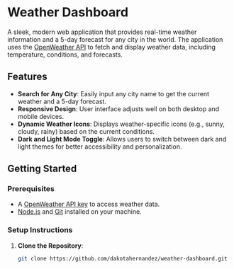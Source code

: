 # Weather Dashboard

A sleek, modern web application that provides real-time weather information and a 5-day forecast for any city in the world. The application uses the [OpenWeather API](https://openweathermap.org/) to fetch and display weather data, including temperature, conditions, and forecasts.

## Features
- **Search for Any City**: Easily input any city name to get the current weather and a 5-day forecast.
- **Responsive Design**: User interface adjusts well on both desktop and mobile devices.
- **Dynamic Weather Icons**: Displays weather-specific icons (e.g., sunny, cloudy, rainy) based on the current conditions.
- **Dark and Light Mode Toggle**: Allows users to switch between dark and light themes for better accessibility and personalization.

## Getting Started

### Prerequisites
- A [OpenWeather API key](https://openweathermap.org/appid) to access weather data.
- [Node.js](https://nodejs.org/) and [Git](https://git-scm.com/) installed on your machine.

### Setup Instructions
1. **Clone the Repository**:
   ```bash
   git clone https://github.com/dakotahernandez/weather-dashboard.git
